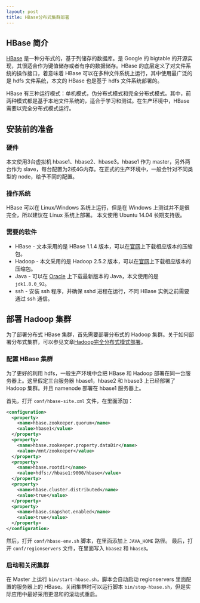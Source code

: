 ```yaml
---
layout: post
title: HBase分布式集群部署
---
```


## HBase 简介

[HBase](https://hbase.apache.org/) 是一种分布式的，基于列储存的数据库。是 Google 的 bigtable 的开源实现，其很适合作为键值储存或者有序的数据储存。HBase 的底层定义了对文件系统的操作接口，着意味着 HBase 可以在多种文件系统上运行，其中使用最广泛的是 hdfs 文件系统，本文的 HBase 也是基于 hdfs 文件系统部署的。

HBase 有三种运行模式：单机模式，伪分布式模式和完全分布式模式。其中，前两种模式都是基于本地文件系统的，适合于学习和测试。在生产环境中，HBase 需要以完全分布式模式运行。

## 安装前的准备

### 硬件

本文使用3台虚拟机 hbase1、hbase2、hbase3。hbase1 作为 master，另外两台作为 slave，每台配置为2核4G内存。在正式的生产环境中，一般会针对不同类型的 node，给予不同的配置。

### 操作系统

HBase 可以在 Linux/Windows 系统上运行，但是在 Windows 上测试并不是很完全，所以建议在 Linux 系统上部署。
本文使用 Ubuntu 14.04 长期支持版。

### 需要的软件

* HBase - 文本采用的是 HBase 1.1.4 版本，可以在[官网](https://hbase.apache.org/)上下载相应版本的压缩包。
* Hadoop - 本文采用的是 Hadoop 2.5.2 版本，可以在[官网](http://hadoop.apache.org/)上下载相应版本的压缩包。
* Java - 可以在 [Oracle](http://www.oracle.com/technetwork/java/javase/downloads/index-jsp-138363.html) 上下载最新版本的 Java，本文使用的是 `jdk1.8.0_92`。
* ssh - 安装 ssh 程序，并确保 sshd 进程在运行，不同 HBase 实例之前需要通过 ssh 通信。

## 部署 Hadoop 集群

为了部署分布式 HBase 集群，首先需要部署分布式的 Hadoop 集群。关于如何部署分布式集群，可以参见文章[Hadoop完全分布式模式部署](http://wmspectre.github.io/2016/06/28/Hadoop%E5%AE%8C%E5%85%A8%E5%88%86%E5%B8%83%E5%BC%8F%E6%A8%A1%E5%BC%8F%E9%83%A8%E7%BD%B2/)。

### 配置 HBase 集群

为了更好的利用 hdfs，一般生产环境中会把 HBase 和 Hadoop 部署在同一台服务器上。这里假定三台服务器 hbase1，hbase2 和 hbase3 上已经部署了 Hadoop 集群。并且 namenode 部署在 hbase1 服务器上。

首先，打开 `conf/hbase-site.xml` 文件，在里面添加：

```xml
<configuration>
  <property>
    <name>hbase.zookeeper.quorum</name>
    <value>hbase1</value>
  </property>
  <property>
    <name>hbase.zookeeper.property.dataDir</name>
    <value>/mnt/zookeeper</value>
  </property>
  <property>
    <name>hbase.rootdir</name>
    <value>hdfs://hbase1:9000/hbase</value>
  </property>
  <property>
    <name>hbase.cluster.distributed</name>
    <value>true</value>
  </property>
  <property>
    <name>hbase.snapshot.enabled</name>
    <value>true</value>
  </property>
</configuration>
```

然后，打开 `conf/hbase-env.sh` 脚本，在里面添加上 `JAVA_HOME` 路径。
最后，打开 `conf/regionservers` 文件，在里面写入 `hbase2` 和 `hbase3`。

### 启动和关闭集群

在 Master 上运行 `bin/start-hbase.sh`，脚本会自动启动 regionservers 里面配置的服务器上的 HBase。关闭集群时可以运行脚本 `bin/stop-hbase.sh`，但是实际应用中最好采用更温和的滚动式重启。
